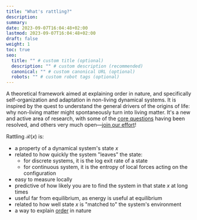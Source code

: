```yaml
---
title: "What's rattling?"
description:
summary:
date: 2023-09-07T16:04:48+02:00
lastmod: 2023-09-07T16:04:48+02:00
draft: false
weight: 1
toc: true
seo:
  title: "" # custom title (optional)
  description: "" # custom description (recommended)
  canonical: "" # custom canonical URL (optional)
  robots: "" # custom robot tags (optional)
---
```

A theoretical framework aimed at explaining order in nature, and specifically self-organization and adaptation in non-living dynamical systems. It is inspired by the quest to understand the general drivers of the origins of life: why non-living matter might spontaneously turn into living matter. It's a new and active area of research, with some of the [core questions](/core-questions/) having been resolved, and others very much open—[join our effort](/contact/)!


Rattling $\mathcal{R}(x)$ is: 

- a property of a dynamical system's state $x$
- related to how quickly the system "leaves" the state: 
	- for discrete systems, it is the log exit rate of a state
	- for continuous system, it is the entropy of local forces acting on the configuration
- easy to measure locally
- predictive of how likely you are to find the system in that state $x$ at long times
- useful far from equilibrium, as energy is useful at equilibrium
- related to how well state $x$ is "matched to" the system's environment
- a way to explain [order](/docs/background/explaining-order) in nature
